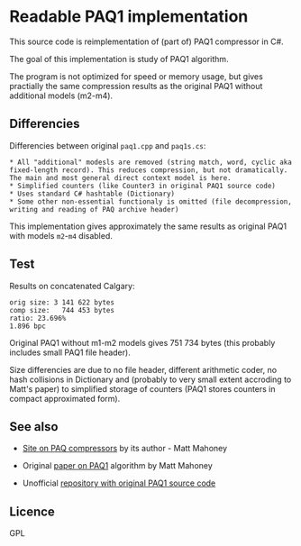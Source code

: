 # Readable PAQ1 implementation

This source code is reimplementation of (part of) PAQ1 compressor in C#.

The goal of this implementation is study of PAQ1 algorithm.

The program is not optimized for speed or memory usage, but gives practially the same compression results as the original PAQ1 without additional models (m2-m4).

## Differencies

Differencies between original `paq1.cpp` and `paq1s.cs`:

    * All "additional" modesls are removed (string match, word, cyclic aka fixed-length record). This reduces compression, but not dramatically. The main and most general direct context model is here.
    * Simplified counters (like Counter3 in original PAQ1 source code)
    * Uses standard C# hashtable (Dictionary)
    * Some other non-essential functionaly is omitted (file decompression, writing and reading of PAQ archive header)

This implementation gives approximately the same results as original PAQ1 with models `m2`-`m4` disabled.

## Test

Results on concatenated Calgary:

    orig size: 3 141 622 bytes
    comp size:   744 453 bytes
    ratio: 23.696%
    1.896 bpc

Original PAQ1 without m1-m2 models gives 751 734 bytes (this probably includes small PAQ1 file header).

Size differencies are due to no file header, different arithmetic coder, no hash collisions in Dictionary and (probably to very small extent accroding to Matt's paper) to simplified storage of counters (PAQ1 stores counters in compact approximated form).


## See also

 * <a href='https://cs.fit.edu/~mmahoney/compression/paq.html'>Site on PAQ compressors</a> by its author - Matt Mahoney

 * Original <a href='http://www.mattmahoney.net/dc/paq1.pdf'>paper on PAQ1</a> algorithm by Matt Mahoney

 * Unofficial <a href='https://github.com/shitpoet/paq1'>repository with original PAQ1 source code</a>

## Licence

GPL
